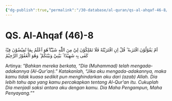 ```yaml
---
{"dg-publish":true,"permalink":"/30-database/al-quran/qs-al-ahqaf-46-8/"}
---
```



# QS. Al-Ahqaf (46)-8
اَمْ يَقُوْلُوْنَ افْتَرٰىهُ ۗ قُلْ اِنِ افْتَرَيْتُهٗ فَلَا تَمْلِكُوْنَ لِيْ مِنَ اللّٰهِ شَيْـًٔا ۗهُوَ اَعْلَمُ بِمَا تُفِيْضُوْنَ فِيْهِۗ  كَفٰى بِهٖ شَهِيْدًا ۢ بَيْنِيْ وَبَيْنَكُمْ ۗ وَهُوَ الْغَفُوْرُ الرَّحِيْمُ

Artinya: *"Bahkan mereka berkata, “Dia (Muhammad) telah mengada-adakannya (Al-Qur'an).” Katakanlah, “Jika aku mengada-adakannya, maka kamu tidak kuasa sedikit pun menghindarkan aku dari (azab) Allah. Dia lebih tahu apa yang kamu percakapkan tentang Al-Qur'an itu. Cukuplah Dia menjadi saksi antara aku dengan kamu. Dia Maha Pengampun, Maha Penyayang.”"*
